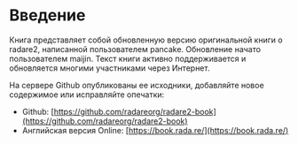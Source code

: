 # Введение

Книга представляет собой обновленную версию оригинальной книги о radare2, написанной пользователем pancake. Обновление начато пользователем maijin. Текст книги активно поддерживается и
обновляется многими участниками через Интернет.

На сервере Github опубликованы ее исходники, добавляйте новое содержимое или исправляйте опечатки:

* Github: [https://github.com/radareorg/radare2-book](https://github.com/radareorg/radare2-book)
* Английская версия Online: [https://book.rada.re/](https://book.rada.re/)
